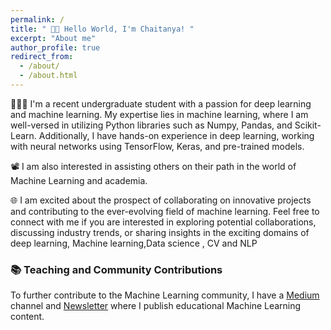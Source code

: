 ```yaml
---
permalink: /
title: " 👋🏼 Hello World, I'm Chaitanya! "
excerpt: "About me"
author_profile: true
redirect_from: 
  - /about/
  - /about.html
---
```


👨🏻‍💻 I'm a recent undergraduate student with a passion for deep learning and machine learning. My expertise lies in machine learning, where I am well-versed in utilizing Python libraries such as Numpy, Pandas, and Scikit-Learn. Additionally, I have hands-on experience in deep learning, working with neural networks using TensorFlow, Keras, and pre-trained models.

📽️ I am also interested in assisting others on their path in the world of Machine Learning and academia.

🌐 I am excited about the prospect of collaborating on innovative projects and contributing to the ever-evolving field of machine learning. Feel free to connect with me if you are interested in exploring potential collaborations, discussing industry trends, or sharing insights in the exciting domains of deep learning, Machine learning,Data science , CV and NLP

### 📚 Teaching and Community Contributions

To further contribute to the Machine Learning community, I have a [Medium](https://medium.com/@C_Kolliboyina) channel and [Newsletter](https://mlmarvels.beehiiv.com/) where I publish educational Machine Learning content.